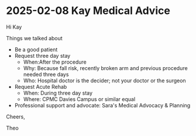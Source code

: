 # 2025-02-08 Kay Medical Advice

Hi Kay

Things we talked about

* Be a good patient
* Request three day stay
  * When:After the procedure
  * Why: Because fall risk, recently broken arm and previous procedure needed three days
  * Who: Hospital doctor is the decider; not your doctor or the surgeon
* Request Acute Rehab
  * When: During three day stay
  * Where: CPMC Davies Campus or similar equal
* Professional support and advocate:  Sara's Medical Advocacy & Planning

Cheers,

Theo
